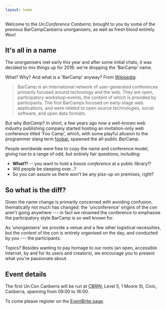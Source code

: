 ```yaml
---
layout: home
---
```


Welcome to the *Un:Conference Canberra*, brought to you by some of the previous BarCampCanberra unorganisers, as well as fresh blood entirely. Woo!

## It's all in a name

The unorganisers met early this year and after some initial chats, it was decided to mix things up for 2016: we're dropping the 'BarCamp' name.

What? Why? And what is a 'BarCamp' anyway? From [Wikipedia](https://en.wikipedia.org/wiki/BarCamp):

> BarCamp is an international network of user-generated conferences primarily focused around technology and the web. They are open, participatory workshop-events, the content of which is provided by participants. The first BarCamps focused on early-stage web applications, and were related to open source technologies, social software, and open data formats.

But why *BarCamp*? In short, a few years ago now a well-known web industry publishing company started hosting an invitation-only web conference titled 'Foo Camp', which, with some playful allusion to the programmer slang term [foobar](https://en.wikipedia.org/wiki/Foobar), spawned the all-public *Bar*Camp.

People worldwide were free to copy the name and conference model, giving rise to a range of odd, but entirely fair questions, including:

- **What?!** -- you want to hold a *booze conference* at a public library!?
- Will people be sleeping over...?
- So you can assure us there won't be any piss-up on premises, right?

## So what is the diff?

Given the name change is primarily concerned with avoiding confusion, thematically not much has changed: the 'unconference' origins of the con aren't going anywhere --- in fact we renamed the conference to emphasise the participatory style BarCamp is so well known for.

As ‘unorganisers’ we provide a venue and a few other logistical necessities, but the *content* of the con is entirely organised on the day, and conducted by you --- the participants.

Topics? Besides wanting to pay homage to our roots (an open, accessible Internet, by and for its users and creators), we encourage you to present what you're passionate about.

## Event details

The first Un:Con Canberra will be run at <acronym title="Canberra Innovation Network">CBRIN</acronym>, Level 5, 1 Moore St, Civic, Canberra, spanning from 09:00 to 16:00.

To come please register on the [EventBrite page](https://www.eventbrite.com.au/e/unconference-canberra-2016-registration-22076928688).
